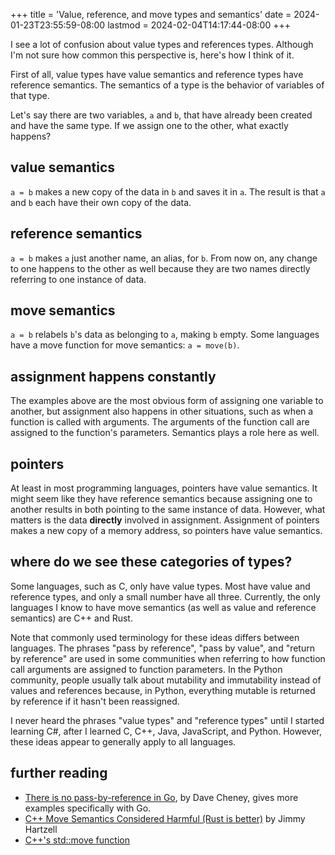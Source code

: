 +++
title = 'Value, reference, and move types and semantics'
date = 2024-01-23T23:55:59-08:00
lastmod = 2024-02-04T14:17:44-08:00
+++

I see a lot of confusion about value types and references types. Although I'm not sure how common this perspective is, here's how I think of it.

First of all, value types have value semantics and reference types have reference semantics. The semantics of a type is the behavior of variables of that type.

Let's say there are two variables, `a` and `b`, that have already been created and have the same type. If we assign one to the other, what exactly happens?

## value semantics

`a = b` makes a new copy of the data in `b` and saves it in `a`. The result is that `a` and `b` each have their own copy of the data.

## reference semantics

`a = b` makes `a` just another name, an alias, for `b`. From now on, any change to one happens to the other as well because they are two names directly referring to one instance of data.

## move semantics

`a = b` relabels `b`'s data as belonging to `a`, making `b` empty. Some languages have a move function for move semantics: `a = move(b)`.

## assignment happens constantly

The examples above are the most obvious form of assigning one variable to another, but assignment also happens in other situations, such as when a function is called with arguments. The arguments of the function call are assigned to the function's parameters. Semantics plays a role here as well.

## pointers

At least in most programming languages, pointers have value semantics. It might seem like they have reference semantics because assigning one to another results in both pointing to the same instance of data. However, what matters is the data **directly** involved in assignment. Assignment of pointers makes a new copy of a memory address, so pointers have value semantics.

## where do we see these categories of types?

Some languages, such as C, only have value types. Most have value and reference types, and only a small number have all three. Currently, the only languages I know to have move semantics (as well as value and reference semantics) are C++ and Rust.

Note that commonly used terminology for these ideas differs between languages. The phrases "pass by reference", "pass by value", and "return by reference" are used in some communities when referring to how function call arguments are assigned to function parameters. In the Python community, people usually talk about mutability and immutability instead of values and references because, in Python, everything mutable is returned by reference if it hasn't been reassigned.

I never heard the phrases "value types" and "reference types" until I started learning C#, after I learned C, C++, Java, JavaScript, and Python. However, these ideas appear to generally apply to all languages.

## further reading

* [There is no pass-by-reference in Go](https://dave.cheney.net/2017/04/29/there-is-no-pass-by-reference-in-go), by Dave Cheney, gives more examples specifically with Go.
* [C++ Move Semantics Considered Harmful (Rust is better)](https://www.thecodedmessage.com/posts/cpp-move/) by Jimmy Hartzell
* [C++'s std::move function](https://en.cppreference.com/w/cpp/utility/move)
